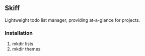 ## Skiff

Lightweight todo list manager, providing at-a-glance for projects.

### Installation

1. mkdir lists
2. mkdir themes
